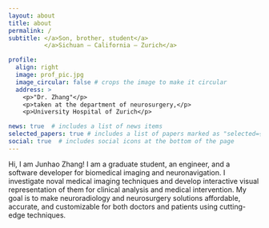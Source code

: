 ```yaml
---
layout: about
title: about
permalink: /
subtitle: </a>Son, brother, student</a>
          </a>Sichuan — California — Zurich</a>

profile:
  align: right
  image: prof_pic.jpg
  image_circular: false # crops the image to make it circular
  address: >
    <p>"Dr. Zhang"</p>
    <p>taken at the department of neurosurgery,</p>
    <p>University Hospital of Zurich</p>

news: true  # includes a list of news items
selected_papers: true # includes a list of papers marked as "selected={true}"
social: true  # includes social icons at the bottom of the page
---
```


Hi, I am Junhao Zhang! I am a graduate student, an engineer, and a software developer for biomedical imaging and neuronavigation. I investigate noval medical imaging techniques and develop interactive visual representation of them for clinical analysis and medical intervention. My goal is to make neuroradiology and neurosurgery solutions affordable, accurate, and customizable for both doctors and patients using cutting-edge techniques.

